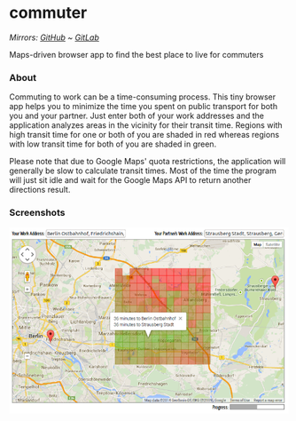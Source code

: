 commuter
========

*Mirrors: [GitHub] ~ [GitLab]*

Maps-driven browser app to find the best place to live for commuters

### About

Commuting to work can be a time-consuming process. This tiny browser app helps
you to minimize the time you spent on public transport for both you and your
partner. Just enter both of your work addresses and the application analyzes
areas in the vicinity for their transit time. Regions with high transit time
for one or both of you are shaded in red whereas regions with low transit time
for both of you are shaded in green.

Please note that due to Google Maps' quota restrictions, the application will
generally be slow to calculate transit times. Most of the time the program
will just sit idle and wait for the Google Maps API to return another
directions result.

### Screenshots

![Main interface](screenshots/main-interface.png)

[GitHub]: https://github.com/Johennes/commuter
[GitLab]: https://gitlab.com/cherrypicker/commuter
